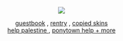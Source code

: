 ㅤ<br>ㅤ<br>ㅤ<br>ㅤ<br>ㅤ<br>
<div align="center">
<img src="https://64.media.tumblr.com/e66ed1d5cab69bfae60cfa574c86a7a8/2d27c73e009c753a-64/s500x750/e6259a28219ab14c08c0c2e55542e8bd8dd2f91b.pnj"/>
</div>
<div align="center">
  
[guestbook](https://bemyguest.123guestbook.com/) , [rentry](https://rentry.co/rmkshig) , [copied skins](https://rentry.co/shigcopiers)<br>[help palestine ](https://arab.org/click-to-help/palestine/) , [ponytown help + more ](https://rentry.co/ponytownhelp) 
</div>
ㅤ<br>ㅤ<br>ㅤ<br>ㅤ<br>ㅤ<br>
